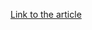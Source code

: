 [Link to the article](https://thehackernews.com/2025/10/hackers-access-sonicwall-cloud-firewall.html)
